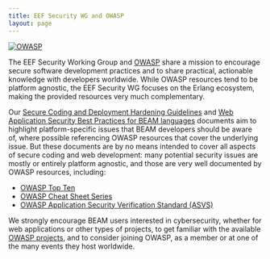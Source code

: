 ```yaml
---
title: EEF Security WG and OWASP
layout: page
---
```


[![OWASP][owasp_logo]][owasp_website]

The EEF Security Working Group and [OWASP][owasp_website] share a mission to
encourage secure software development practices and to share practical,
actionable knowledge with developers worldwide. While OWASP resources tend to
be platform agnostic, the EEF Security WG focuses on the Erlang ecosystem,
making the provided resources very much complementary.

Our [Secure Coding and Deployment Hardening Guidelines](/secure_coding_and_deployment_hardening)
and [Web Application Security Best Practices for BEAM languages](/web_app_security_best_practices_beam)
documents aim to highlight platform-specific issues that BEAM developers should
be aware of, where possible referencing OWASP resources that cover the
underlying issue. But these documents are by no means intended to cover all
aspects of secure coding and web development: many potential security issues
are mostly or entirely platform agnostic, and those are very well documented by
OWASP resources, including:

* [OWASP Top Ten][owasp_top10]
* [OWASP Cheat Sheet Series][owasp_cheatsheets]
* [OWASP Application Security Verification Standard (ASVS)][owasp_asvs]

We strongly encourage BEAM users interested in cybersecurity, whether for web
applications or other types of projects, to get familiar with the available
[OWASP projects][owasp_projects], and to consider joining OWASP, as a member or
at one of the many events they host worldwide.

[owasp_logo]: /assets/OWASP_Full_Logo_R_Black_600.png
[owasp_website]: https://www.owasp.org/
[owasp_top10]: https://owasp.org/www-project-top-ten/
[owasp_cheatsheets]: https://owasp.org/www-project-cheat-sheets/
[owasp_asvs]: https://owasp.org/www-project-application-security-verification-standard/
[owasp_projects]: https://owasp.org/projects/
